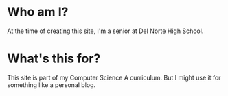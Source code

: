 # Who am I?

At the time of creating this site, I'm a senior at Del Norte High School.

# What's this for?

This site is part of my Computer Science A curriculum. But I might use it for something like a personal blog.


